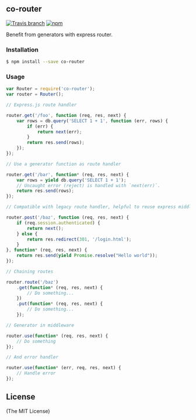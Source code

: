 co-router
---------

[![Travis branch](https://img.shields.io/travis/kamikat/co-router/master.svg?maxAge=2592000)](https://travis-ci.org/kamikat/co-router)
[![npm](https://img.shields.io/npm/v/co-router.svg?maxAge=2592000)](https://www.npmjs.com/package/co-router)

Benefit from generators with express router.

### Installation ###

```sh
$ npm install --save co-router
```

### Usage ###

```js
var Router = require('co-router');
var router = Router();

// Express.js route handler

router.get('/foo', function (req, res, next) {
    var rows = db.query('SELECT 1 + 1', function (err, rows) {
        if (err) {
            return next(err);
        }
        return res.send(rows);
    });
});

// Use a generator function as route handler

router.get('/bar', function* (req, res, next) {
    var rows = yield db.query('SELECT 1 + 1');
    // Uncaught error (reject) is handled with `next(err)`.
    return res.send(rows);
});

// Compatible with legacy route handler, helpful to reuse express middlewares

router.post('/baz', function (req, res, next) {
    if (req.session.authenticated) {
        return next();
    } else {
        return res.redirect(301, '/login.html');
    }
}, function* (req, res, next) {
    return res.send(yield Promise.resolve("Hello world"));
});

// Chaining routes

router.route('/baz')
    .get(function* (req, res, next) {
        // Do something...
    })
    .put(function* (req, res, next) {
        // Do something...
    });

// Generator in middleware

router.use(function* (req, res, next) {
    // Do something
});

// And error handler

router.use(function* (err, req, res, next) {
    // Handle error
});
```

License
-------

(The MIT License)

